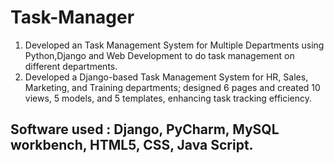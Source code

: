 # Task-Manager
1. Developed an Task Management System for Multiple Departments using Python,Django and Web Development to do task management on different departments.
2. Developed a Django-based Task Management System for HR, Sales, Marketing, and Training departments; designed 6 pages and created 10 views, 5 models, and 5 templates, enhancing task tracking efficiency.
## Software used : Django, PyCharm, MySQL workbench, HTML5, CSS, Java Script.
